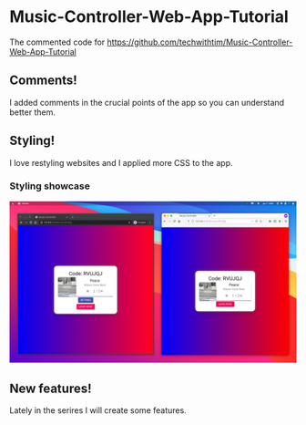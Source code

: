 # Music-Controller-Web-App-Tutorial
The commented code for https://github.com/techwithtim/Music-Controller-Web-App-Tutorial

## Comments!
I added comments in the crucial points of the app so you can understand better them.

## Styling!
I love restyling websites and I applied more CSS to the app.

### Styling showcase
![Alt text](/images/showcase.png?raw=true "Music Player")

## New features!
Lately in the serires I will create some features.
